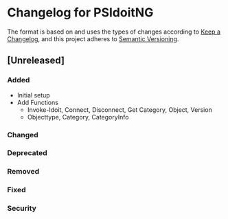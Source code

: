 # Changelog for PSIdoitNG

The format is based on and uses the types of changes according to [Keep a Changelog](https://keepachangelog.com/en/1.0.0/),
and this project adheres to [Semantic Versioning](https://semver.org/spec/v2.0.0.html).

## [Unreleased]

### Added

- Initial setup
- Add Functions
  - Invoke-Idoit, Connect, Disconnect, Get Category, Object, Version
  - Objecttype, Category, CategoryInfo


### Changed



### Deprecated



### Removed



### Fixed



### Security



